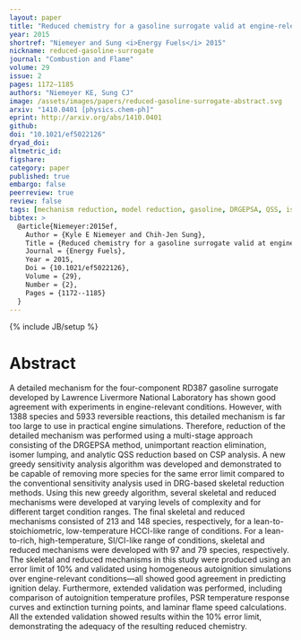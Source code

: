 ```yaml
---
layout: paper
title: "Reduced chemistry for a gasoline surrogate valid at engine-relevant conditions"
year: 2015
shortref: "Niemeyer and Sung <i>Energy Fuels</i> 2015"
nickname: reduced-gasoline-surrogate
journal: "Combustion and Flame"
volume: 29
issue: 2
pages: 1172–1185
authors: "Niemeyer KE, Sung CJ"
image: /assets/images/papers/reduced-gasoline-surrogate-abstract.svg
arxiv: "1410.0401 [physics.chem-ph]"
eprint: http://arxiv.org/abs/1410.0401
github:
doi: "10.1021/ef5022126"
dryad_doi:
altmetric_id:
figshare:
category: paper
published: true
embargo: false
peerreview: true
review: false
tags: [mechanism reduction, model reduction, gasoline, DRGEPSA, QSS, isomer lumping]
bibtex: >
  @article{Niemeyer:2015ef,
    Author = {Kyle E Niemeyer and Chih-Jen Sung},
    Title = {Reduced chemistry for a gasoline surrogate valid at engine-relevant conditions},
    Journal = {Energy Fuels},
    Year = 2015,
    Doi = {10.1021/ef5022126},
    Volume = {29},
    Number = {2},
    Pages = {1172--1185}
  }
---
```

{% include JB/setup %}

# Abstract

A detailed mechanism for the four-component RD387 gasoline surrogate developed by Lawrence Livermore National Laboratory has shown good agreement with experiments in engine-relevant conditions. However, with 1388 species and 5933 reversible reactions, this detailed mechanism is far too large to use in practical engine simulations. Therefore, reduction of the detailed mechanism was performed using a multi-stage approach consisting of the DRGEPSA method, unimportant reaction elimination, isomer lumping, and analytic QSS reduction based on CSP analysis. A new greedy sensitivity analysis algorithm was developed and demonstrated to be capable of removing more species for the same error limit compared to the conventional sensitivity analysis used in DRG-based skeletal reduction methods. Using this new greedy algorithm, several skeletal and reduced mechanisms were developed at varying levels of complexity and for different target condition ranges. The final skeletal and reduced mechanisms consisted of 213 and 148 species, respectively, for a lean-to-stoichiometric, low-temperature HCCI-like range of conditions. For a lean-to-rich, high-temperature, SI/CI-like range of conditions, skeletal and reduced mechanisms were developed with 97 and 79 species, respectively. The skeletal and reduced mechanisms in this study were produced using an error limit of 10% and validated using homogeneous autoignition simulations over engine-relevant conditions—all showed good agreement in predicting ignition delay. Furthermore, extended validation was performed, including comparison of autoignition temperature profiles, PSR temperature response curves and extinction turning points, and laminar flame speed calculations. All the extended validation showed results within the 10% error limit, demonstrating the adequacy of the resulting reduced chemistry.
